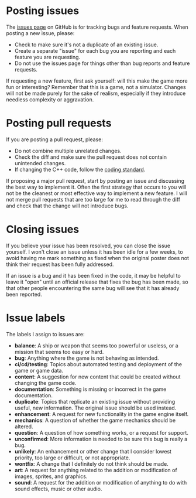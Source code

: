 # Posting issues

The [issues page](https://github.com/endless-sky/endless-sky/issues) on GitHub is for tracking bugs and feature requests. When posting a new issue, please:

* Check to make sure it's not a duplicate of an existing issue.
* Create a separate "issue" for each bug you are reporting and each feature you are requesting.
* Do not use the issues page for things other than bug reports and feature requests.

If requesting a new feature, first ask yourself: will this make the game more fun or interesting? Remember that this is a game, not a simulator. Changes will not be made purely for the sake of realism, especially if they introduce needless complexity or aggravation.

# Posting pull requests

If you are posting a pull request, please:

* Do not combine multiple unrelated changes.
* Check the diff and make sure the pull request does not contain unintended changes.
* If changing the C++ code, follow the [coding standard](https://endless-sky.github.io/styleguide/styleguide.xml).

If proposing a major pull request, start by posting an issue and discussing the best way to implement it. Often the first strategy that occurs to you will not be the cleanest or most effective way to implement a new feature. I will not merge pull requests that are too large for me to read through the diff and check that the change will not introduce bugs.

# Closing issues

If you believe your issue has been resolved, you can close the issue yourself. I won't close an issue unless it has been idle for a few weeks, to avoid having me mark something as fixed when the original poster does not think their request has been fully addressed.

If an issue is a bug and it has been fixed in the code, it may be helpful to leave it "open" until an official release that fixes the bug has been made, so that other people encountering the same bug will see that it has already been reported.

# Issue labels

The labels I assign to issues are:

* **balance**: A ship or weapon that seems too powerful or useless, or a mission that seems too easy or hard.
* **bug**: Anything where the game is not behaving as intended.
* **ci/cd/testing**: Topics about automated testing and deployment of the game or game data.
* **content**: A suggestion for new content that could be created without changing the game code.
* **documentation**: Something is missing or incorrect in the game documentation.
* **duplicate**: Topics that replicate an existing issue without providing useful, new information. The original issue should be used instead.
* **enhancement**: A request for new functionality in the game engine itself.
* **mechanics**: A question of whether the game mechanics should be altered.
* **question**: A question of how something works, or a request for support.
* **unconfirmed**: More information is needed to be sure this bug is really a bug.
* **unlikely**: An enhancement or other change that I consider lowest priority, too large or difficult, or not appropriate.
* **wontfix**: A change that I definitely do not think should be made.
* **art**: A request for anything related to the addition or modification of images, sprites, and graphics.
* **sound**: A request for the addition or modification of anything to do with sound effects, music or other audio.
